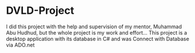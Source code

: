 # DVLD-Project
I did this project with the help and supervision of my mentor, Muhammad Abu Hudhud, but the whole project is my work and effort... This project is a desktop application with its database in C# and was Connect with Database via ADO.net
